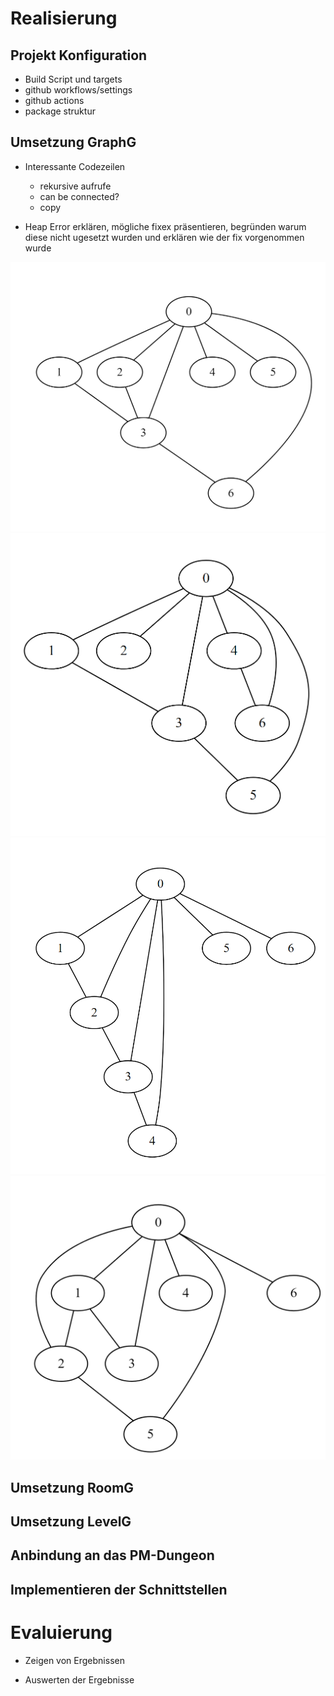 # Realisierung

<!--
*   Beschreibung der Umsetzung des Lösungskonzepts
*   Darstellung der aufgetretenen Probleme sowie deren Lösung bzw. daraus resultierende Einschränkungen des Ergebnisses (falls keine Lösung)
*   Auswertung und Interpretation der Ergebnisse
*   Vergleich mit der ursprünglichen Zielsetzung (ausführlich): Was wurde erreicht, was nicht (und warum)? (inkl. Begründung/Nachweis)

geschätzer umfang ca 20%
-->

## Projekt Konfiguration
- Build Script und targets
- github workflows/settings
- github actions
- package struktur

## Umsetzung GraphG

- Interessante Codezeilen
  - rekursive aufrufe
  - can be connected?
  - copy  

- Heap Error erklären, mögliche fixex präsentieren, begründen warum diese nicht ugesetzt wurden und erklären wie der fix vorgenommen wurde

![Von GraphG erzeugter Graph mit 7 Knoten und 3 Extrakanten \label{ex1}](figs/chapter4/graphgsol/example1.png)
![Von GraphG erzeugter Graph mit 7 Knoten und 3 Extrakanten \label{ex1}](figs/chapter4/graphgsol/example2.png)
![Von GraphG erzeugter Graph mit 7 Knoten und 3 Extrakanten \label{ex1}](figs/chapter4/graphgsol/example3.png)
![Von GraphG erzeugter Graph mit 7 Knoten und 3 Extrakanten \label{ex1}](figs/chapter4/graphgsol/example4.png)


## Umsetzung RoomG

## Umsetzung LevelG

## Anbindung an das PM-Dungeon

## Implementieren der Schnittstellen

# Evaluierung 

- Zeigen von Ergebnissen

- Auswerten der Ergebnisse

  
  
  
  
  
  
  